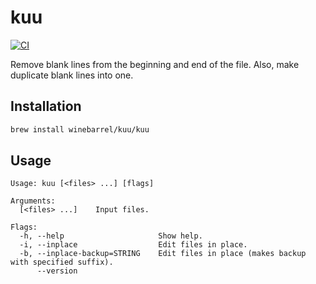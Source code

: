# kuu

[![CI](https://github.com/winebarrel/kuu/actions/workflows/ci.yml/badge.svg)](https://github.com/winebarrel/kuu/actions/workflows/ci.yml)

Remove blank lines from the beginning and end of the file. Also, make duplicate blank lines into one.

## Installation

```sh
brew install winebarrel/kuu/kuu
```

## Usage

```
Usage: kuu [<files> ...] [flags]

Arguments:
  [<files> ...]    Input files.

Flags:
  -h, --help                     Show help.
  -i, --inplace                  Edit files in place.
  -b, --inplace-backup=STRING    Edit files in place (makes backup with specified suffix).
      --version
```
